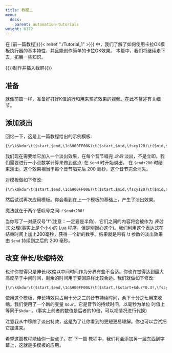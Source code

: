 ```yaml
---
title: 教程二
menu:
  docs:
    parent: automation-tutorials
weight: 6172
---
```


在 \[前一篇教程\]({{\< relref "./Tutorial_1" >}})
中，我们了解了如何使用卡拉OK模板执行器的基本特性，并且能创作简单的卡拉OK效果。
本篇中，我们将继续走下去，拓展一些知识。

{{<todo>}}制作并插入截屏{{</todo>}}

## 准备

就像前篇一样，准备好打好K值的行和用来预览效果的视频。在此不赘述有关细节。

## 添加淡出

回忆一下，这是上一篇教程给出的示例模板:

```plaintext
{\r\k$kdur\t($start,$end,\1c&H00FF00&)\t($start,$mid,\fscy120)\t($mid,$end,\fscy100)}
```

我们现在需要给它加入一个淡出效果，在每个音节唱完 *之后*
淡出，不是立即。我们需要进行一小点数学计算来做到这点: 在 `$end`
时开始淡出， 在 `$end+200` 时结束淡出。这个效果相当于每个音节唱完后 200
毫秒，这个音节完全消失。

对模板做如下修改:

```plaintext
{\r\k$kdur\t($start,$end,\1c&H00FF00&)\t($start,$mid,\fscy120)\t($mid,$end,\fscy100)\t($end,!$end+200!,\alpha&HFF&)}
```

然后试试再次应用模板。你会看到在上一个模板的基础上，产生了淡出效果。

魔法就在于两个感叹号之间: `!$end+200!`

当你写了一对感叹号"!"(注意：一定要是半角)，它们之间的内容将会被作为
*表达式* 处理(事实上是个小小的 Lua
程序，但是别担心这个)。我们利用这个表达式在结束时间上加上200毫秒，获得一个新的数字。结果就是带有
\\t 参数的淡出效果由 `$end` 持续到之后的 200 毫秒。

## 改变 伸长/收缩特效

也许你觉得只是伸长/收缩以中间时间作为分界有些不合适。你也许觉得达到最大高度早于中间时间，剩余的时间用于变回原样比较合适。我们就做如下修改:

```plaintext
{\r\k$kdur\t($start,$end,\1c&H00FF00&)\t($start,!$start+$dur*0.3!,\fscy120)\t(!$start+$dur*0.3!,$end,\fscy100)}
```

使用这个模板，伸长特效只占用十分之三的音节持续时间，余下十分之七用来收缩。我们使用了一个新的变量
`$dur`。它是音节的持续时间，以毫秒为单位 时值上等同于`$kdur`
。(事实上前者的数值是后者的10倍，可以视情况进行代换)

注意我从中移除了淡出特效，这是为了让你看到的更短更易理解。你也可以尝试把它加进来。

希望这篇教程能给你一些点子。在 下一篇
教程中，我们将会添加另一层东西到字幕上，这就是多模板的应用。
